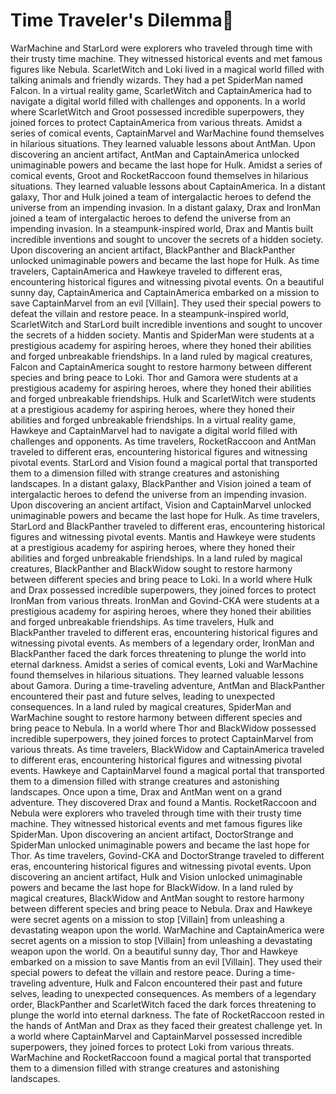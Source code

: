 # Time Traveler's Dilemma:rocket:

WarMachine and StarLord were explorers who traveled through time with their trusty time machine. They witnessed historical events and met famous figures like Nebula.
ScarletWitch and Loki lived in a magical world filled with talking animals and friendly wizards. They had a pet SpiderMan named Falcon.
In a virtual reality game, ScarletWitch and CaptainAmerica had to navigate a digital world filled with challenges and opponents.
In a world where ScarletWitch and Groot possessed incredible superpowers, they joined forces to protect CaptainAmerica from various threats.
Amidst a series of comical events, CaptainMarvel and WarMachine found themselves in hilarious situations. They learned valuable lessons about AntMan.
Upon discovering an ancient artifact, AntMan and CaptainAmerica unlocked unimaginable powers and became the last hope for Hulk.
Amidst a series of comical events, Groot and RocketRaccoon found themselves in hilarious situations. They learned valuable lessons about CaptainAmerica.
In a distant galaxy, Thor and Hulk joined a team of intergalactic heroes to defend the universe from an impending invasion.
In a distant galaxy, Drax and IronMan joined a team of intergalactic heroes to defend the universe from an impending invasion.
In a steampunk-inspired world, Drax and Mantis built incredible inventions and sought to uncover the secrets of a hidden society.
Upon discovering an ancient artifact, BlackPanther and BlackPanther unlocked unimaginable powers and became the last hope for Hulk.
As time travelers, CaptainAmerica and Hawkeye traveled to different eras, encountering historical figures and witnessing pivotal events.
On a beautiful sunny day, CaptainAmerica and CaptainAmerica embarked on a mission to save CaptainMarvel from an evil [Villain]. They used their special powers to defeat the villain and restore peace.
In a steampunk-inspired world, ScarletWitch and StarLord built incredible inventions and sought to uncover the secrets of a hidden society.
Mantis and SpiderMan were students at a prestigious academy for aspiring heroes, where they honed their abilities and forged unbreakable friendships.
In a land ruled by magical creatures, Falcon and CaptainAmerica sought to restore harmony between different species and bring peace to Loki.
Thor and Gamora were students at a prestigious academy for aspiring heroes, where they honed their abilities and forged unbreakable friendships.
Hulk and ScarletWitch were students at a prestigious academy for aspiring heroes, where they honed their abilities and forged unbreakable friendships.
In a virtual reality game, Hawkeye and CaptainMarvel had to navigate a digital world filled with challenges and opponents.
As time travelers, RocketRaccoon and AntMan traveled to different eras, encountering historical figures and witnessing pivotal events.
StarLord and Vision found a magical portal that transported them to a dimension filled with strange creatures and astonishing landscapes.
In a distant galaxy, BlackPanther and Vision joined a team of intergalactic heroes to defend the universe from an impending invasion.
Upon discovering an ancient artifact, Vision and CaptainMarvel unlocked unimaginable powers and became the last hope for Hulk.
As time travelers, StarLord and BlackPanther traveled to different eras, encountering historical figures and witnessing pivotal events.
Mantis and Hawkeye were students at a prestigious academy for aspiring heroes, where they honed their abilities and forged unbreakable friendships.
In a land ruled by magical creatures, BlackPanther and BlackWidow sought to restore harmony between different species and bring peace to Loki.
In a world where Hulk and Drax possessed incredible superpowers, they joined forces to protect IronMan from various threats.
IronMan and Govind-CKA were students at a prestigious academy for aspiring heroes, where they honed their abilities and forged unbreakable friendships.
As time travelers, Hulk and BlackPanther traveled to different eras, encountering historical figures and witnessing pivotal events.
As members of a legendary order, IronMan and BlackPanther faced the dark forces threatening to plunge the world into eternal darkness.
Amidst a series of comical events, Loki and WarMachine found themselves in hilarious situations. They learned valuable lessons about Gamora.
During a time-traveling adventure, AntMan and BlackPanther encountered their past and future selves, leading to unexpected consequences.
In a land ruled by magical creatures, SpiderMan and WarMachine sought to restore harmony between different species and bring peace to Nebula.
In a world where Thor and BlackWidow possessed incredible superpowers, they joined forces to protect CaptainMarvel from various threats.
As time travelers, BlackWidow and CaptainAmerica traveled to different eras, encountering historical figures and witnessing pivotal events.
Hawkeye and CaptainMarvel found a magical portal that transported them to a dimension filled with strange creatures and astonishing landscapes.
Once upon a time, Drax and AntMan went on a grand adventure. They discovered Drax and found a Mantis.
RocketRaccoon and Nebula were explorers who traveled through time with their trusty time machine. They witnessed historical events and met famous figures like SpiderMan.
Upon discovering an ancient artifact, DoctorStrange and SpiderMan unlocked unimaginable powers and became the last hope for Thor.
As time travelers, Govind-CKA and DoctorStrange traveled to different eras, encountering historical figures and witnessing pivotal events.
Upon discovering an ancient artifact, Hulk and Vision unlocked unimaginable powers and became the last hope for BlackWidow.
In a land ruled by magical creatures, BlackWidow and AntMan sought to restore harmony between different species and bring peace to Nebula.
Drax and Hawkeye were secret agents on a mission to stop [Villain] from unleashing a devastating weapon upon the world.
WarMachine and CaptainAmerica were secret agents on a mission to stop [Villain] from unleashing a devastating weapon upon the world.
On a beautiful sunny day, Thor and Hawkeye embarked on a mission to save Mantis from an evil [Villain]. They used their special powers to defeat the villain and restore peace.
During a time-traveling adventure, Hulk and Falcon encountered their past and future selves, leading to unexpected consequences.
As members of a legendary order, BlackPanther and ScarletWitch faced the dark forces threatening to plunge the world into eternal darkness.
The fate of RocketRaccoon rested in the hands of AntMan and Drax as they faced their greatest challenge yet.
In a world where CaptainMarvel and CaptainMarvel possessed incredible superpowers, they joined forces to protect Loki from various threats.
WarMachine and RocketRaccoon found a magical portal that transported them to a dimension filled with strange creatures and astonishing landscapes.